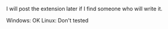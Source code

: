 I will post the extension later if I find someone who will write it.

Windows: OK
Linux: Don't tested

